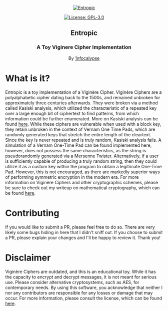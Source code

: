 <p align="center">
  <a href="https://github.com/1nfocalypse/Entropic">
	<img alt="Entropic" src="https://i.imgur.com/Iy0tXFx.png"/>
  </a>
</p>
<p align="center">
  <a href="https://choosealicense.com/licenses/gpl-3.0/">
  	<img alt="License: GPL-3.0" src="https://img.shields.io/github/license/1nfocalypse/Entropic"/>
  </a>
</p>
<h2 align="center">Entropic</h3>
<h3 align="center">
  A Toy Viginere Cipher Implementation
</h2>
<p align="center">
  By <a href="https://github.com/1nfocalypse">1nfocalypse</a>
</p>

# What is it?
Entropic is a toy implementation of a Viginère Cipher. Viginère Ciphers are a polyalphabetic cipher dating back to the 1500s, and remained unbroken for approximately three centuries afterwards. They were broken via a method called
Kasiski analysis, which utilized the characteristic of a repeated key over a large enough bit of ciphertext to find patterns, from which information could be further enumerated. More on Kasiski analysis can be found [here](https://en.wikipedia.org/wiki/Vigen%C3%A8re_cipher#Kasiski_examination).
While these ciphers are vulnerable when used with a block key, they retain unbroken in the context of Vernam One Time Pads, which are randomly generated keys that stretch the entire length of the cleartext. Since the key is never repeated
and is truly random, Kasiski analysis fails. A simulation of a Vernam One-Time Pad can be found implemented here, however, does not possess the same characteristics, as the string is pseudorandomly generated via a Mersenne Twister.
Alternatively, if a user is sufficiently capable of producing a truly random string, then they could utilize it as a custom key within the program to obtain a legitimate One-Time Pad. However, this is not encouraged, as there are markedly
superior ways of performing symmetric encryption in the modern era. For more information on Viginère Ciphers and other cryptographic schemes, please be sure to check out my writeup on mathematical cryptography, which can be found
[here](https://github.com/1nfocalypse/CryptoWriteup). 

# Contributing
If you would like to submit a PR, please feel free to do so. There are very likely some bugs hiding in here that I didn't sniff out. If you choose to submit a PR, please explain your changes and I'll be happy to review it. Thank you!

# Disclaimer
Viginère Ciphers are outdated, and this is an educational toy. While it has the capacity to encrypt and decrypt messages, it is not meant for serious use. Please consider alternative cryptosystems, such as AES, for contemporary needs.
By using this software, you acknowledge that neither I nor any contributors are responsible for any losses or damage that may occur. For more information, please consult the license, which can be found [here](LICENSE).
